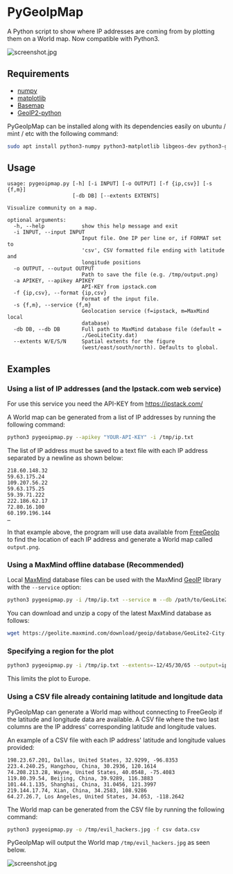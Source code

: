 # PyGeoIpMap


A Python script to show where IP addresses are coming from by plotting them on a World map. Now compatible with Python3.

![screenshot.jpg](https://raw.githubusercontent.com/lgg-awesome/PyGeoIpMap/master/screenshot.jpg)

## Requirements

* [numpy](http://www.numpy.org/)
* [matplotlib](http://matplotlib.org/)
* [Basemap](http://matplotlib.org/basemap/)
* [GeoIP2-python](https://github.com/maxmind/GeoIP2-python)

PyGeoIpMap can be installed along with its dependencies easily on ubuntu / mint / etc with the following command:

```bash
sudo apt install python3-numpy python3-matplotlib libgeos-dev python3-geoip2 python3-mpltoolkits.basemap
```

## Usage

```
usage: pygeoipmap.py [-h] [-i INPUT] [-o OUTPUT] [-f {ip,csv}] [-s {f,m}]
                     [-db DB] [--extents EXTENTS]

Visualize community on a map.

optional arguments:
  -h, --help            show this help message and exit
  -i INPUT, --input INPUT
                        Input file. One IP per line or, if FORMAT set to
                        'csv', CSV formatted file ending with latitude and
                        longitude positions
  -o OUTPUT, --output OUTPUT
                        Path to save the file (e.g. /tmp/output.png)
  -a APIKEY, --apikey APIKEY
                        API-KEY from ipstack.com
  -f {ip,csv}, --format {ip,csv}
                        Format of the input file.
  -s {f,m}, --service {f,m}
                        Geolocation service (f=ipstack, m=MaxMind local
                        database)
  -db DB, --db DB       Full path to MaxMind database file (default =
                        ./GeoLiteCity.dat)
  --extents W/E/S/N     Spatial extents for the figure
                        (west/east/south/north). Defaults to global.
```

## Examples

### Using a list of IP addresses (and the Ipstack.com web service)

For use this service you need the API-KEY from https://ipstack.com/

A World map can be generated from a list of IP addresses by running the following command:

```bash
python3 pygeoipmap.py --apikey "YOUR-API-KEY" -i /tmp/ip.txt 
```

The list of IP address must be saved to a text file with each IP
address separated by a newline as shown below:

```
218.60.148.32
59.63.175.24
109.207.56.22
59.63.175.25
59.39.71.222
222.186.62.17
72.80.16.100
60.199.196.144
…
```

In that example above, the program will use data available from
[FreeGeoIp](http://freegeoip.net/) to find the location of each IP address and generate a World map called `output.png`.

### Using a MaxMind offline database (Recommended)

Local [MaxMind](https://dev.maxmind.com/geoip/geoip2/geolite2/) database files can be used with the MaxMind [GeoIP](https://github.com/maxmind/GeoIP2-python) library with the `--service` option:

```bash
python3 pygeoipmap.py -i /tmp/ip.txt --service m --db /path/to/GeoLite2-City.mmdb
```

You can download and unzip a copy of the latest MaxMind database as follows:

```bash
wget https://geolite.maxmind.com/download/geoip/database/GeoLite2-City.tar.gz && tar -xzvf GeoLite2-City.tar.gz
```

### Specifying a region for the plot

```bash
python3 pygeoipmap.py -i /tmp/ip.txt --extents=-12/45/30/65 --output=ip.png
```

This limits the plot to Europe.

### Using a CSV file already containing latitude and longitude data

PyGeoIpMap can generate a World map without connecting to FreeGeoIp if the latitude and longitude data are available.
A CSV file where the two last columns are the IP address' corresponding latitude and longitude values.

An example of a CSV file with each IP address' latitude and longitude values provided:

```
198.23.67.201, Dallas, United States, 32.9299, -96.8353
223.4.240.25, Hangzhou, China, 30.2936, 120.1614
74.208.213.28, Wayne, United States, 40.0548, -75.4083
119.80.39.54, Beijing, China, 39.9289, 116.3883
101.44.1.135, Shanghai, China, 31.0456, 121.3997
219.144.17.74, Xian, China, 34.2583, 108.9286
64.27.26.7, Los Angeles, United States, 34.053, -118.2642
```

The World map can be generated from the CSV file by running the following command:

```bash
python3 pygeoipmap.py -o /tmp/evil_hackers.jpg -f csv data.csv
```

PyGeoIpMap will output the World map `/tmp/evil_hackers.jpg` as seen below.

![screenshot.jpg](https://raw.githubusercontent.com/lgg-awesome/PyGeoIpMap/master/screenshot.jpg)
